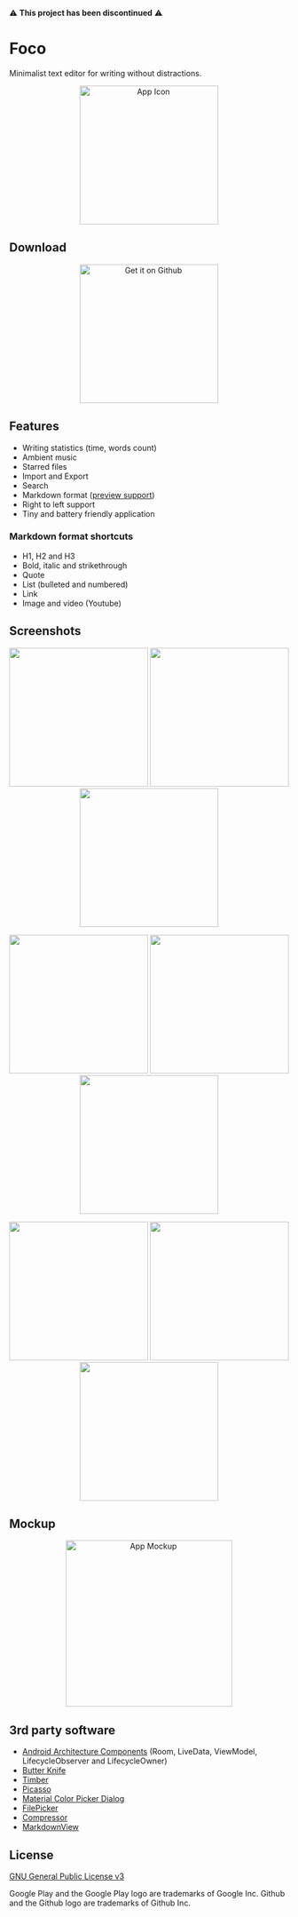 
⚠️  **This project has been discontinued** ⚠️

# Foco

Minimalist text editor for writing without distractions.

<p align="center">
  <img src="dev/icon.png?raw=true" width="250" alt="App Icon"/>
</p>

## Download

<p align="center"><a href="https://github.com/nfdz/foco/releases">
  <img width="250" src="dev/githubBadge.png?raw=true" alt="Get it on Github"/>
</a></p>

## Features

* Writing statistics (time, words count)
* Ambient music
* Starred files
* Import and Export
* Search
* Markdown format ([preview support](https://github.com/tiagohm/MarkdownView#support))
* Right to left support
* Tiny and battery friendly application

### Markdown format shortcuts
* H1, H2 and H3
* Bold, italic and strikethrough
* Quote
* List (bulleted and numbered)
* Link
* Image and video (Youtube)

## Screenshots

<p align="center">
  <img src="screenshots/1_main.png?raw=true" width="250""/>
  <img src="screenshots/2_main.png?raw=true" width="250"/>
  <img src="screenshots/3_edit_cover.png?raw=true" width="250"/>
</p>
<p align="center">
  <img src="screenshots/4_edit_document.png?raw=true" width="250"/>
  <img src="screenshots/5_edit_document.png?raw=true" width="250"/>
  <img src="screenshots/6_preview_document.png?raw=true" width="250"/>
</p>
<p align="center">
  <img src="screenshots/7_preview_document_video.png?raw=true" width="250"/>
  <img src="screenshots/8_music_player.png?raw=true" width="250"/>
  <img src="screenshots/9_music_player_notification.png?raw=true" width="250"/>
</p>

## Mockup

<p align="center">
  <img src="dev/mockup.png?raw=true" width="300" alt="App Mockup"/>
</p>

## 3rd party software

* [Android Architecture Components](https://developer.android.com/topic/libraries/architecture/index.html) (Room, LiveData, ViewModel, LifecycleObserver and LifecycleOwner)
* [Butter Knife](http://jakewharton.github.io/butterknife/)
* [Timber](https://github.com/JakeWharton/timber)
* [Picasso](http://square.github.io/picasso/)
* [Material Color Picker Dialog](https://github.com/Pes8/android-material-color-picker-dialog)
* [FilePicker](https://github.com/Angads25/android-filepicker)
* [Compressor](https://github.com/zetbaitsu/Compressor)
* [MarkdownView](https://github.com/tiagohm/MarkdownView)

## License

[GNU General Public License v3](https://www.gnu.org/licenses/gpl-3.0.en.html "GNU General Public License v3")

Google Play and the Google Play logo are trademarks of Google Inc.
Github and the Github logo are trademarks of Github Inc.

